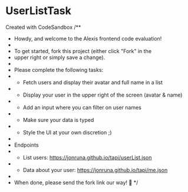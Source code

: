 # UserListTask
Created with CodeSandbox
/**
 * Howdy, and welcome to the Alexis frontend code evaluation!
 *
 * To get started, fork this project (either click "Fork" in the
 * upper right or simply save a change).
 *
 * Please complete the following tasks:
 * - Fetch users and display their avatar and full name in a list
 * - Display your user in the upper right of the screen (avatar & name)
 * - Add an input where you can filter on user names
 * - Make sure your data is typed
 * - Style the UI at your own discretion ;)
 *
 * Endpoints
 * - List users: https://jonruna.github.io/tapi/userList.json
 * - Data about your user: https://jonruna.github.io/tapi/me.json
 *
 * When done, please send the fork link our way! 🎉
 */